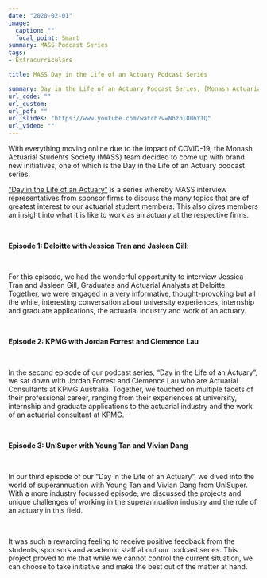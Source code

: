 ```yaml
---
date: "2020-02-01"
image:
  caption: ""
  focal_point: Smart
summary: MASS Podcast Series
tags:
- Extracurriculars

title: MASS Day in the Life of an Actuary Podcast Series 

summary: Day in the Life of an Actuary Podcast Series, [Monash Actuarial Students Society](https://www.monashactuary.com.au/)
url_code: ""
url_custom: 
url_pdf: ""
url_slides: "https://www.youtube.com/watch?v=Nhzhl80hYTQ"
url_video: ""
---
```


With everything moving online due to the impact of COVID-19, the Monash Actuarial Students Society (MASS) team decided to come up with brand new initiatives, one of which is the Day in the Life of an Actuary podcast series. 

[“Day in the Life of an Actuary”](https://www.monashactuary.com.au/podcasts) is a series whereby MASS interview representatives from sponsor firms to discuss the many topics that are of greatest interest to our actuarial student members. This also gives members an insight into what it is like to work as an actuary at the respective firms. 

<br> 

**Episode 1: Deloitte with Jessica Tran and Jasleen Gill**: 

<br>

For this episode, we had the wonderful opportunity to interview Jessica Tran and Jasleen Gill, Graduates and Actuarial Analysts at Deloitte. Together, we were engaged in a very informative, thought-provoking but all the while, interesting conversation about university experiences, internship and graduate applications, the actuarial industry and work of an actuary. 

<br>

**Episode 2: KPMG with Jordan Forrest and Clemence Lau**

<br> 

In the second episode of our podcast series, “Day in the Life of an Actuary”, we sat down with Jordan Forrest and Clemence Lau who are Actuarial Consultants at KPMG Australia. Together, we touched on multiple facets of their professional career, ranging from their experiences at university, internship and graduate applications to the actuarial industry and the work of an actuarial consultant at KPMG.

<br> 

**Episode 3: UniSuper with Young Tan and Vivian Dang**

<br> 

In our third episode of our “Day in the Life of an Actuary”, we dived into the world of superannuation with Young Tan and Vivian Dang from UniSuper. With a more industry focussed episode, we discussed the projects and unique challenges of working in the superannuation industry and the role of an actuary in this field.

<br> 

It was such a rewarding feeling to receive positive feedback from the students, sponsors and academic staff about our podcast series. This project proved to me that while we cannot control the current situation, we can choose to take initiative and make the best out of the matter at hand. 



